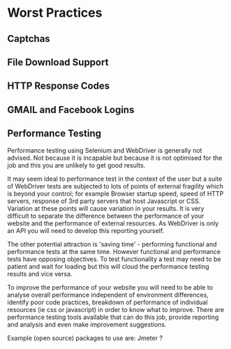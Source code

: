 Worst Practices
===============

Captchas
--------

File Download Support
---------------------

HTTP Response Codes
-------------------

GMAIL and Facebook Logins
-------------------------

Performance Testing
-------------------
Performance testing using Selenium and WebDriver is generally not advised. Not because it is incapable but because it is not optimised for the job and this you are unlikely to get good results.

It may seem ideal to performance test in the context of the user but a suite of WebDriver tests are subjected to lots of points of external fragility which is beyond your control; for example Browser startup speed, speed of HTTP servers, response of 3rd party servers that host Javascript or CSS. Variation at these points will cause variation in your results. It is very difficult to separate the difference between the performance of your website and the performance of external resources. As WebDriver is only an API you will need to develop this reporting yourself.

The other potential attraction is 'saving time' - performing functional and performance tests at the same time. However functional and performance tests have opposing objectives. To test functionality a test may need to be patient and wait for loading but this will cloud the performance testing results and vice versa.

To improve the performance of your website you will need to be able to analyse overall performance independent of environment differences, identify poor code practices, breakdown of performance of individual resources (ie css or javascript) in order to know what to improve. There are performance testing tools available that can do this job, provide reporting and analysis and even make improvement suggestions.

Example (open source) packages to use are: 
Jmeter 
?

